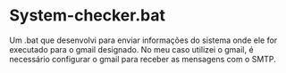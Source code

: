 # System-checker.bat
Um .bat que desenvolvi para enviar informações do sistema onde ele for executado para o gmail designado. No meu caso utilizei o gmail, é necessário configurar o gmail para receber as mensagens com o SMTP.

